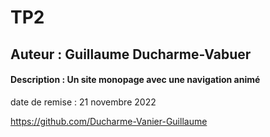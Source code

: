 # TP2
## Auteur : Guillaume Ducharme-Vabuer
#### Description : Un site monopage avec une navigation animé

date de remise : 21 novembre 2022

https://github.com/Ducharme-Vanier-Guillaume 